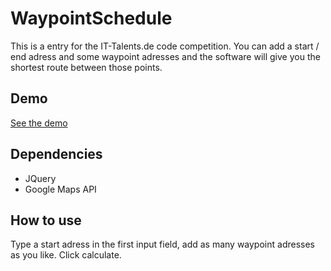 # WaypointSchedule
This is a entry for the IT-Talents.de code competition. You can add a start / end adress and some waypoint adresses and the software will give you the shortest route between those points.

## Demo
[See the demo](http://moritzgoeckel.com/WaypointSchedule)

## Dependencies
* JQuery
* Google Maps API

## How to use
Type a start adress in the first input field, add as many waypoint adresses as you like. Click calculate.